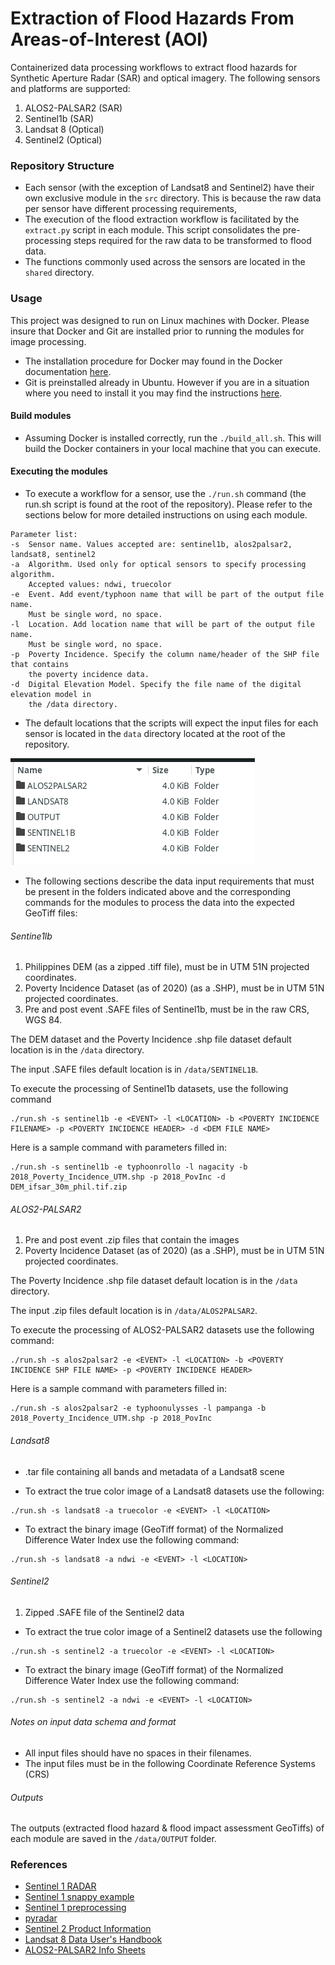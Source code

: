 # Extraction of Flood Hazards From Areas-of-Interest (AOI) 

Containerized data processing workflows to extract flood hazards for Synthetic Aperture Radar (SAR) and optical imagery. The following sensors and platforms are supported:

1. ALOS2-PALSAR2 (SAR)
2. Sentinel1b (SAR)
3. Landsat 8 (Optical)
4. Sentinel2 (Optical)

### Repository Structure
- Each sensor (with the exception of Landsat8 and Sentinel2) have their own exclusive module in the `src` directory. This is because the raw data per sensor have different processing requirements, 
- The execution of the flood extraction workflow is facilitated by the `extract.py` script in each module. This script consolidates the pre-processing steps required for the raw data to be transformed to flood data. 
- The functions commonly used across the sensors are located in the `shared` directory.

### Usage

This project was designed to run on Linux machines with Docker. Please insure that Docker and Git are installed prior to running the modules for image processing. 

- The installation procedure for Docker may found in the Docker documentation [here](https://docs.docker.com/engine/install/ubuntu/).
- Git is preinstalled already in Ubuntu. However if you are in a situation where you need to install it you may find the instructions [here](https://github.com/git-guides/install-git#debianubuntu).

#### Build modules

- Assuming Docker is installed correctly, run the `./build_all.sh`. This will build the Docker containers in your local machine that you can execute.

#### Executing the modules

- To execute a workflow for a sensor, use the `./run.sh` command (the run.sh script is found at the root of the repository). Please refer to the sections below for more detailed instructions on using each module.

```
Parameter list:
-s  Sensor name. Values accepted are: sentinel1b, alos2palsar2, landsat8, sentinel2
-a  Algorithm. Used only for optical sensors to specify processing algorithm. 
    Accepted values: ndwi, truecolor
-e  Event. Add event/typhoon name that will be part of the output file name. 
    Must be single word, no space.
-l  Location. Add location name that will be part of the output file name. 
    Must be single word, no space.
-p  Poverty Incidence. Specify the column name/header of the SHP file that contains
    the poverty incidence data.
-d  Digital Elevation Model. Specify the file name of the digital elevation model in
    the /data directory.
```

- The default locations that the scripts will expect the input files for each sensor is located in the `data` directory located at the root of the repository.

![data](./imgs/data-input.png)

- The following sections describe the data input requirements that must be present in the folders indicated above and the corresponding commands for the modules to process the data into the expected GeoTiff files:

###### Sentine1lb

1. Philippines DEM (as a zipped .tiff file), must be in UTM 51N projected coordinates.
2. Poverty Incidence Dataset (as of 2020) (as a .SHP), must be in UTM 51N projected coordinates.
3. Pre and post event .SAFE files of Sentinel1b, must be in the raw CRS, WGS 84.

The DEM dataset and the Poverty Incidence .shp file dataset default location is in the `/data` directory.

The input .SAFE files default location is in `/data/SENTINEL1B`.

To execute the processing of Sentinel1b datasets, use the following command 

```
./run.sh -s sentinel1b -e <EVENT> -l <LOCATION> -b <POVERTY INCIDENCE FILENAME> -p <POVERTY INCIDENCE HEADER> -d <DEM FILE NAME>
```

Here is a sample command with parameters filled in:
```
./run.sh -s sentinel1b -e typhoonrollo -l nagacity -b 2018_Poverty_Incidence_UTM.shp -p 2018_PovInc -d DEM_ifsar_30m_phil.tif.zip
```

###### ALOS2-PALSAR2

1. Pre and post event .zip files that contain the images
2. Poverty Incidence Dataset (as of 2020) (as a .SHP), must be in UTM 51N projected coordinates.

The Poverty Incidence .shp file dataset default location is in the `/data` directory.

The input .zip files default location is in `/data/ALOS2PALSAR2`.

To execute the processing of ALOS2-PALSAR2 datasets use the following command:

```
./run.sh -s alos2palsar2 -e <EVENT> -l <LOCATION> -b <POVERTY INCIDENCE SHP FILE NAME> -p <POVERTY INCIDENCE HEADER>
```

Here is a sample command with parameters filled in:

```
./run.sh -s alos2palsar2 -e typhoonulysses -l pampanga -b 2018_Poverty_Incidence_UTM.shp -p 2018_PovInc
```

###### Landsat8

- .tar file containing all bands and metadata of a Landsat8 scene

- To extract the true color image of a Landsat8 datasets use the following: 

```
./run.sh -s landsat8 -a truecolor -e <EVENT> -l <LOCATION>
```

- To extract the binary image (GeoTiff format) of the Normalized Difference Water Index use the following command: 

```
./run.sh -s landsat8 -a ndwi -e <EVENT> -l <LOCATION>
```


###### Sentinel2

1. Zipped .SAFE file of the Sentinel2 data

- To extract the true color image of a Sentinel2 datasets use the following 

```
./run.sh -s sentinel2 -a truecolor -e <EVENT> -l <LOCATION>
```

- To extract the binary image (GeoTiff format) of the Normalized Difference Water Index use the following command: 

```
./run.sh -s sentinel2 -a ndwi -e <EVENT> -l <LOCATION>
```

###### Notes on input data schema and format
- All input files should have no spaces in their filenames.
- The input files must be in the following Coordinate Reference Systems (CRS)

###### Outputs

The outputs (extracted flood hazard & flood impact assessment GeoTiffs) of each module are saved in the `/data/OUTPUT` folder.

### References
- [Sentinel 1 RADAR](https://pro.arcgis.com/en/pro-app/latest/help/analysis/image-analyst/analysis-ready-sentinel-1-grd-data-generation.htm)
- [Sentinel 1 snappy example](https://github.com/wajuqi/Sentinel-1-preprocessing-using-Snappy/tree/master)
- [Sentinel 1 preprocessing](https://fivequestionz.home.blog/2020/01/31/how-to-preprocess-sentinel1-c-band-sar-image/)
- [pyradar](https://pyradar-tools.readthedocs.io/en/latest/tutorial.html)
- [Sentinel 2 Product Information](https://sentinels.copernicus.eu/web/sentinel/technical-guides/sentinel-2-msi/level-1c/algorithm-overview)
- [Landsat 8 Data User's Handbook](https://www.usgs.gov/landsat-missions/landsat-8-data-users-handbook)
- [ALOS2-PALSAR2 Info Sheets](https://www.eorc.jaxa.jp/ALOS/en/alos-2/datause/a2_format_e.htm)
